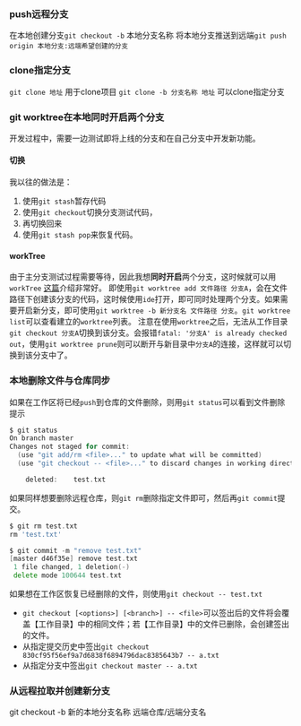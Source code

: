 ### push远程分支
在本地创建分支`git checkout -b` 本地分支名称
将本地分支推送到远端`git push origin 本地分支:远端希望创建的分支`

### clone指定分支
`git clone 地址` 用于clone项目
`git clone -b 分支名称 地址` 可以clone指定分支

### git worktree在本地同时开启两个分支
开发过程中，需要一边测试即将上线的分支和在自己分支中开发新功能。
#### 切换
我以往的做法是：
1. 使用`git stash`暂存代码
2. 使用`git checkout`切换分支测试代码，
3. 再切换回来
4. 使用`git stash pop`来恢复代码。
#### workTree
由于主分支测试过程需要等待，因此我想**同时开启**两个分支，这时候就可以用`workTree`
[这篇](https://louis383.medium.com/git-worktree-%E7%B0%A1%E5%96%AE%E4%BB%8B%E7%B4%B9%E8%88%87%E4%BD%BF%E7%94%A8-876897c797bf)介绍非常好。
即使用`git worktree add 文件路径 分支A`，会在文件路径下创建该分支的代码，这时候使用`ide`打开，即可同时处理两个分支。如果需要开启新分支，即可使用`git worktree -b 新分支名 文件路径 分支`。`git worktree list`可以查看建立的`worktree`列表。
注意在使用`worktree`之后，无法从工作目录`git checkout 分支A`切换到该分支。会报错`fatal: '分支A' is already checked out`，使用`git worktree prune`则可以断开与新目录中`分支A`的连接，这样就可以切换到该分支中了。

### 本地删除文件与仓库同步

如果在工作区将已经`push`到仓库的文件删除，则用`git status`可以看到文件删除提示
```go
$ git status
On branch master
Changes not staged for commit:
  (use "git add/rm <file>..." to update what will be committed)
  (use "git checkout -- <file>..." to discard changes in working directory)

	deleted:    test.txt
```
如果同样想要删除远程仓库，则`git rm`删除指定文件即可，然后再`git commit`提交。
```go
$ git rm test.txt
rm 'test.txt'

$ git commit -m "remove test.txt"
[master d46f35e] remove test.txt
 1 file changed, 1 deletion(-)
 delete mode 100644 test.txt
```
如果想在工作区恢复已经删除的文件，则使用`git checkout -- test.txt`
- `git checkout [<options>] [<branch>] -- <file>`可以签出后的文件将会覆盖【工作目录】中的相同文件；若【工作目录】中的文件已删除，会创建签出的文件。
- 从指定提交历史中签出`git checkout 830cf95f56ef9a7d6838f6894796dac8385643b7 -- a.txt`
- 从指定分支中签出`git checkout master -- a.txt`

### 从远程拉取并创建新分支
git checkout -b 新的本地分支名称 远端仓库/远端分支名
